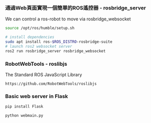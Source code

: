### 通過Web頁面實現一個簡單的ROS遙控器 - rosbridge_server
We can control a ros-robot to move via rosbridge_websocket
``` bash
source /opt/ros/humble/setup.sh

# install dependencies
sudo apt install ros-$ROS_DISTRO-rosbridge-suite
# launch ros2 websocket server 
ros2 run rosbridge_server rosbridge_websocket

```

### RobotWebTools - roslibjs
The Standard ROS JavaScript Library
```
https://github.com/RobotWebTools/roslibjs

```

### Basic web server in Flask
``` bash
pip install Flask

python webmain.py
```